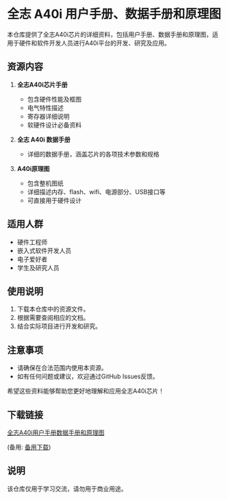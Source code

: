 # 全志 A40i 用户手册、数据手册和原理图

本仓库提供了全志A40i芯片的详细资料，包括用户手册、数据手册和原理图，适用于硬件和软件开发人员进行A40i平台的开发、研究及应用。

## 资源内容

1. **全志A40i芯片手册**
   - 包含硬件性能及框图
   - 电气特性描述
   - 寄存器详细说明
   - 软硬件设计必备资料

2. **全志 A40i 数据手册**
   - 详细的数据手册，涵盖芯片的各项技术参数和规格

3. **A40i原理图**
   - 包含整机图纸
   - 详细描述内存、flash、wifi、电源部分、USB接口等
   - 可直接用于硬件设计

## 适用人群

- 硬件工程师
- 嵌入式软件开发人员
- 电子爱好者
- 学生及研究人员

## 使用说明

1. 下载本仓库中的资源文件。
2. 根据需要查阅相应的文档。
3. 结合实际项目进行开发和研究。

## 注意事项

- 请确保在合法范围内使用本资源。
- 如有任何问题或建议，欢迎通过GitHub Issues反馈。

希望这些资料能够帮助您更好地理解和应用全志A40i芯片！

## 下载链接
[全志A40i用户手册数据手册和原理图](https://pan.quark.cn/s/61614a7eed09) 

(备用: [备用下载](https://pan.baidu.com/s/1eElLQEJth3czsuadFFPA8Q?pwd=1234))

## 说明

该仓库仅用于学习交流，请勿用于商业用途。
